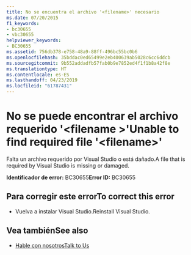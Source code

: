 ```yaml
---
title: No se encuentra el archivo '<filename>' necesario
ms.date: 07/20/2015
f1_keywords:
- bc30655
- vbc30655
helpviewer_keywords:
- BC30655
ms.assetid: 756db378-e758-48a9-88ff-496bc55bc0b6
ms.openlocfilehash: 35bddac0ed65499e2eb400639ab5028c6cc6ddcb
ms.sourcegitcommit: 9b552addadfb57fab0b9e7852ed4f1f1b8a42f8e
ms.translationtype: HT
ms.contentlocale: es-ES
ms.lasthandoff: 04/23/2019
ms.locfileid: "61787431"
---
```

# <a name="unable-to-find-required-file-filename"></a><span data-ttu-id="ed1dd-102">No se puede encontrar el archivo requerido '\<filename >'</span><span class="sxs-lookup"><span data-stu-id="ed1dd-102">Unable to find required file '\<filename>'</span></span>
<span data-ttu-id="ed1dd-103">Falta un archivo requerido por Visual Studio o está dañado.</span><span class="sxs-lookup"><span data-stu-id="ed1dd-103">A file that is required by Visual Studio is missing or damaged.</span></span>  
  
 <span data-ttu-id="ed1dd-104">**Identificador de error:** BC30655</span><span class="sxs-lookup"><span data-stu-id="ed1dd-104">**Error ID:** BC30655</span></span>  
  
## <a name="to-correct-this-error"></a><span data-ttu-id="ed1dd-105">Para corregir este error</span><span class="sxs-lookup"><span data-stu-id="ed1dd-105">To correct this error</span></span>  
  
- <span data-ttu-id="ed1dd-106">Vuelva a instalar Visual Studio.</span><span class="sxs-lookup"><span data-stu-id="ed1dd-106">Reinstall Visual Studio.</span></span>  
  
## <a name="see-also"></a><span data-ttu-id="ed1dd-107">Vea también</span><span class="sxs-lookup"><span data-stu-id="ed1dd-107">See also</span></span>

- [<span data-ttu-id="ed1dd-108">Hable con nosotros</span><span class="sxs-lookup"><span data-stu-id="ed1dd-108">Talk to Us</span></span>](/visualstudio/ide/talk-to-us)
